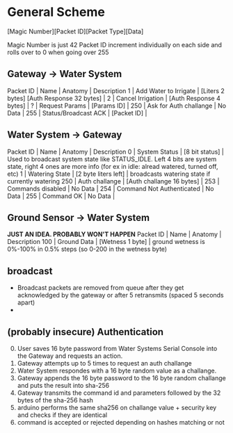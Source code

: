 
# General Scheme
[Magic Number][Packet ID][Packet Type][Data]

Magic Number is just 42
Packet ID increment individually on each side and rolls over to 0 when going over 255

## Gateway -> Water System
Packet ID | Name | Anatomy | Description
1 | Add Water to Irrigate | [Liters 2 bytes] [Auth Response 32 bytes] |
2 | Cancel Irrigation | [Auth Response 4 bytes] |
? | Request Params | [Params ID] |
250 | Ask for Auth challange | No Data |
255 | Status/Broadcast ACK | [Packet ID] |

## Water System -> Gateway
Packet ID | Name | Anatomy | Description
0 | System Status | [8 bit status] | Used to broadcast system state like STATUS_IDLE. Left 4 bits are system state, right 4 ones are more info (for ex in idle: alread watered, turned off, etc)
1 | Watering State | [2 byte liters left] | broadcasts watering state if currently watering
250 | Auth challange | [Auth challange 16 bytes] |
253 | Commands disabled | No Data |
254 | Command Not Authenticated | No Data |
255 | Command OK | No Data |

## Ground Sensor -> Water System
**JUST AN IDEA. PROBABLY WON'T HAPPEN**
Packet ID | Name | Anatomy | Description
100 | Ground Data | [Wetness 1 byte] | ground wetness is 0%-100% in 0.5% steps (so 0-200 in the wetness byte)

## broadcast
 * Broadcast packets are removed from queue after they get acknowledged by the gateway or after 5 retransmits (spaced 5 seconds apart)
 * 

## (probably insecure) Authentication
 0. User saves 16 byte password from Water Systems Serial Console into the Gateway and requests an action.
 1. Gateway attempts up to 5 times to request an auth challange
 2. Water System respondes with a 16 byte random value as a challange.
 3. Gateway appends the 16 byte password to the 16 byte random challange and puts the result into sha-256
 4. Gateway transmits the command id and parameters followed by the 32 bytes of the sha-256 hash
 5. arduino performs the same sha256 on challange value + security key and checks if they are identical
 6. command is accepted or rejected depending on hashes matching or not
